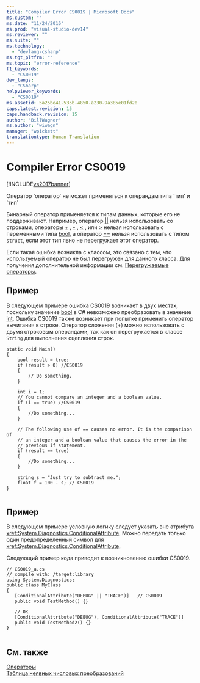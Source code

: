 ```yaml
---
title: "Compiler Error CS0019 | Microsoft Docs"
ms.custom: ""
ms.date: "11/24/2016"
ms.prod: "visual-studio-dev14"
ms.reviewer: ""
ms.suite: ""
ms.technology: 
  - "devlang-csharp"
ms.tgt_pltfrm: ""
ms.topic: "error-reference"
f1_keywords: 
  - "CS0019"
dev_langs: 
  - "CSharp"
helpviewer_keywords: 
  - "CS0019"
ms.assetid: 5a25be41-535b-4850-a230-9a385e01fd20
caps.latest.revision: 15
caps.handback.revision: 15
author: "BillWagner"
ms.author: "wiwagn"
manager: "wpickett"
translationtype: Human Translation
---
```

# Compiler Error CS0019
[!INCLUDE[vs2017banner](../../../csharp/includes/vs2017banner.md)]

Оператор 'оператор' не может применяться к операндам типа 'тип' и 'тип'  
  
 Бинарный оператор применяется к типам данных, которые его не поддерживают.  Например, оператор [&#124;&#124;](../../../csharp/language-reference/operators/conditional-or-operator.md) нельзя использовать со строками, операторы [\+](../../../csharp/language-reference/operators/addition-operator.md) , [\-](../../../csharp/language-reference/operators/subtraction-operator.md) , [\<](../../../csharp/language-reference/operators/less-than-operator.md) , или [\>](../../../csharp/language-reference/operators/greater-than-operator.md) нельзя использовать с переменными типа [bool](../../../csharp/language-reference/keywords/bool.md), а оператор [\=\=](../../../csharp/language-reference/operators/equality-comparison-operator.md) нельзя использовать с типом `struct`, если этот тип явно не перегружает этот оператор.  
  
 Если такая ошибка возникла с классом, это связано с тем, что используемый оператор не был перегружен для данного класса.  Для получения дополнительной информации см. [Перегружаемые операторы](../../../csharp/programming-guide/statements-expressions-operators/overloadable-operators.md).  
  
## Пример  
 В следующем примере ошибка CS0019 возникает в двух местах, поскольку значение [bool](../../../csharp/language-reference/keywords/bool.md) в C\# невозможно преобразовать в значение [int](../../../csharp/language-reference/keywords/int.md).  Ошибка CS0019 также возникает при попытке применить оператор вычитания к строке.  Оператор сложения \(\+\) можно использовать с двумя строковым операндами, так как он перегружается в классе `String` для выполнения сцепления строк.  
  
```  
static void Main()  
{  
    bool result = true;  
    if (result > 0) //CS0019  
    {  
        // Do something.  
    }  
  
    int i = 1;  
    // You cannot compare an integer and a boolean value.  
    if (i == true) //CS0019  
    {  
        //Do something...  
    }  
  
    // The following use of == causes no error. It is the comparison of  
    // an integer and a boolean value that causes the error in the   
    // previous if statement.  
    if (result == true)  
    {  
        //Do something...  
    }  
  
    string s = "Just try to subtract me.";  
    float f = 100 - s; // CS0019  
}  
  
```  
  
## Пример  
 В следующем примере условную логику следует указать вне атрибута <xref:System.Diagnostics.ConditionalAttribute>.  Можно передать только один предопределенный символ для <xref:System.Diagnostics.ConditionalAttribute>.  
  
 Следующий пример кода приводит к возникновению ошибки CS0019.  
  
```  
// CS0019_a.cs  
// compile with: /target:library  
using System.Diagnostics;  
public class MyClass  
{  
   [ConditionalAttribute("DEBUG" || "TRACE")]   // CS0019  
   public void TestMethod() {}  
  
   // OK  
   [ConditionalAttribute("DEBUG"), ConditionalAttribute("TRACE")]  
   public void TestMethod2() {}  
}  
  
```  
  
## См. также  
 [Операторы](../../../csharp/programming-guide/statements-expressions-operators/operators.md)   
 [Таблица неявных числовых преобразований](../../../csharp/language-reference/keywords/implicit-numeric-conversions-table.md)